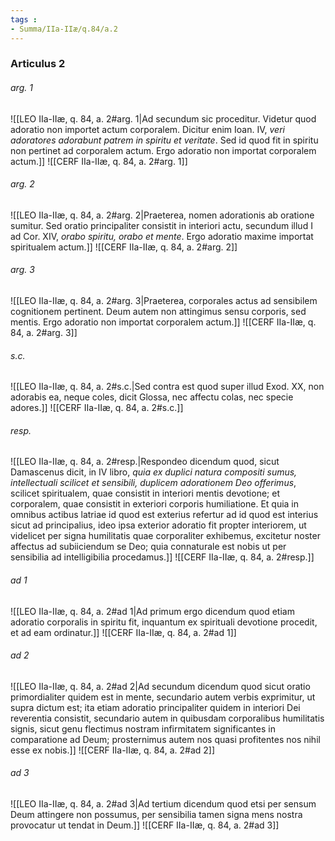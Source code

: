 ```yaml
---
tags : 
- Summa/IIa-IIæ/q.84/a.2
---
```


### Articulus 2

###### arg. 1
![[LEO IIa-IIæ, q. 84, a. 2#arg. 1|Ad secundum sic proceditur. Videtur quod adoratio non importet actum corporalem. Dicitur enim Ioan. IV, *veri adoratores adorabunt patrem in spiritu et veritate*. Sed id quod fit in spiritu non pertinet ad corporalem actum. Ergo adoratio non importat corporalem actum.]]
![[CERF IIa-IIæ, q. 84, a. 2#arg. 1]]

###### arg. 2
![[LEO IIa-IIæ, q. 84, a. 2#arg. 2|Praeterea, nomen adorationis ab oratione sumitur. Sed oratio principaliter consistit in interiori actu, secundum illud I ad Cor. XIV, *orabo spiritu, orabo et mente*. Ergo adoratio maxime importat spiritualem actum.]]
![[CERF IIa-IIæ, q. 84, a. 2#arg. 2]]

###### arg. 3
![[LEO IIa-IIæ, q. 84, a. 2#arg. 3|Praeterea, corporales actus ad sensibilem cognitionem pertinent. Deum autem non attingimus sensu corporis, sed mentis. Ergo adoratio non importat corporalem actum.]]
![[CERF IIa-IIæ, q. 84, a. 2#arg. 3]]

###### s.c.
![[LEO IIa-IIæ, q. 84, a. 2#s.c.|Sed contra est quod super illud Exod. XX, non adorabis ea, neque coles, dicit Glossa, nec affectu colas, nec specie adores.]]
![[CERF IIa-IIæ, q. 84, a. 2#s.c.]]

###### resp.
![[LEO IIa-IIæ, q. 84, a. 2#resp.|Respondeo dicendum quod, sicut Damascenus dicit, in IV libro, *quia ex duplici natura compositi sumus, intellectuali scilicet et sensibili, duplicem adorationem Deo offerimus*, scilicet spiritualem, quae consistit in interiori mentis devotione; et corporalem, quae consistit in exteriori corporis humiliatione. Et quia in omnibus actibus latriae id quod est exterius refertur ad id quod est interius sicut ad principalius, ideo ipsa exterior adoratio fit propter interiorem, ut videlicet per signa humilitatis quae corporaliter exhibemus, excitetur noster affectus ad subiiciendum se Deo; quia connaturale est nobis ut per sensibilia ad intelligibilia procedamus.]]
![[CERF IIa-IIæ, q. 84, a. 2#resp.]]

###### ad 1
![[LEO IIa-IIæ, q. 84, a. 2#ad 1|Ad primum ergo dicendum quod etiam adoratio corporalis in spiritu fit, inquantum ex spirituali devotione procedit, et ad eam ordinatur.]]
![[CERF IIa-IIæ, q. 84, a. 2#ad 1]]

###### ad 2
![[LEO IIa-IIæ, q. 84, a. 2#ad 2|Ad secundum dicendum quod sicut oratio primordialiter quidem est in mente, secundario autem verbis exprimitur, ut supra dictum est; ita etiam adoratio principaliter quidem in interiori Dei reverentia consistit, secundario autem in quibusdam corporalibus humilitatis signis, sicut genu flectimus nostram infirmitatem significantes in comparatione ad Deum; prosternimus autem nos quasi profitentes nos nihil esse ex nobis.]]
![[CERF IIa-IIæ, q. 84, a. 2#ad 2]]

###### ad 3
![[LEO IIa-IIæ, q. 84, a. 2#ad 3|Ad tertium dicendum quod etsi per sensum Deum attingere non possumus, per sensibilia tamen signa mens nostra provocatur ut tendat in Deum.]]
![[CERF IIa-IIæ, q. 84, a. 2#ad 3]]


